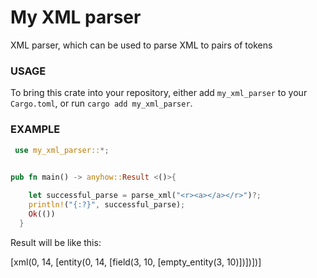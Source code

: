 My XML parser
===

XML parser, which can be used to parse XML to pairs of tokens 


### USAGE
To bring this crate into your repository, either add `my_xml_parser` to your
`Cargo.toml`, or run `cargo add my_xml_parser`.

### EXAMPLE
```rust
 use my_xml_parser::*;
  

pub fn main() -> anyhow::Result <()>{

    let successful_parse = parse_xml("<r><a></a></r>")?;
    println!("{:?}", successful_parse);
    Ok(())
  }
  ```

  Result will be like this:

  [xml(0, 14, [entity(0, 14, [field(3, 10, [empty_entity(3, 10)])])])]